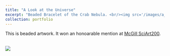 ```yaml
---
title: "A Look at the Universe"
excerpt: "Beaded Bracelet of the Crab Nebula. <br/><img src='/images/a_look_at_the_universe.jpg'>"
collection: portfolio
---
```


This is beaded artwork. It won an honoarable mention at [McGill SciArt200](https://reporter.mcgill.ca/sciart200-winners-announced/).

<br/><img src='/images/a_look_at_the_universe.jpg'>

<!--- This is an item in your portfolio. It can be have images or nice text. If you name the file .md, it will be parsed as markdown. If you name the file .html, it will be parsed as HTML. -->
